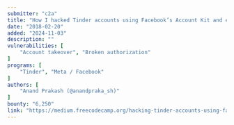 ```yaml
---
submitter: "c2a"
title: "How I hacked Tinder accounts using Facebook’s Account Kit and earned $6,250 in bounties"
date: "2018-02-20"
added: "2024-11-03"
description: ""
vulnerabilities: [
    "Account takeover", "Broken authorization"
]
programs: [
    "Tinder", "Meta / Facebook"
]
authors: [
    "Anand Prakash (@anandpraka_sh)"
]
bounty: "6,250"
link: "https://medium.freecodecamp.org/hacking-tinder-accounts-using-facebook-accountkit-d5cc813340d1"
---
```




